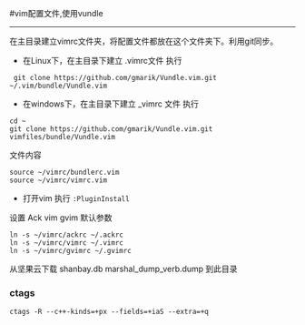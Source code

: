 #vim配置文件,使用vundle

------

在主目录建立vimrc文件夹，将配置文件都放在这个文件夹下。利用git同步。

- 在Linux下，在主目录下建立 .vimrc文件
执行 

```
 git clone https://github.com/gmarik/Vundle.vim.git ~/.vim/bundle/Vundle.vim
```

- 在windows下，在主目录下建立 _vimrc 文件
执行 

```
cd ~
git clone https://github.com/gmarik/Vundle.vim.git vimfiles/bundle/Vundle.vim
```

文件内容
```
source ~/vimrc/bundlerc.vim
source ~/vimrc/vimrc.vim

```
- 打开vim 执行 `:PluginInstall`



设置 Ack vim gvim 默认参数
```
ln -s ~/vimrc/ackrc ~/.ackrc
ln -s ~/vimrc/vimrc ~/.vimrc
ln -s ~/vimrc/gvimrc ~/.gvimrc
```

从坚果云下载 shanbay.db marshal_dump_verb.dump 到此目录









### ctags

```
ctags -R --c++-kinds=+px --fields=+iaS --extra=+q 
```

